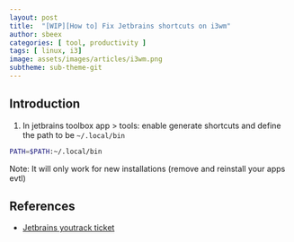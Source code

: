 ```yaml
---
layout: post
title:  "[WIP][How to] Fix Jetbrains shortcuts on i3wm"
author: sbeex
categories: [ tool, productivity ]
tags: [ linux, i3]
image: assets/images/articles/i3wm.png
subtheme: sub-theme-git
---
```

## Introduction

1) In jetbrains toolbox app > tools: enable generate shortcuts and define the path to be `~/.local/bin`

```bash
PATH=$PATH:~/.local/bin
```

Note: It will only work for new installations (remove and reinstall your apps evtl)

## References
* [Jetbrains youtrack ticket](https://youtrack.jetbrains.com/issue/IDEA-206235)
